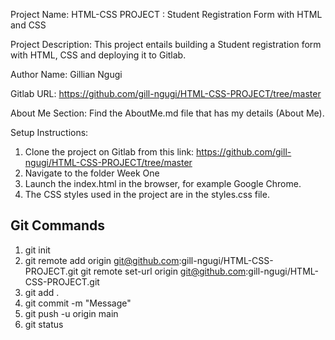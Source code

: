 Project Name: HTML-CSS PROJECT : Student Registration Form with HTML and CSS

Project Description: This project entails building a Student registration form with HTML, CSS and deploying it to Gitlab.

Author Name: Gillian Ngugi

Gitlab URL: https://github.com/gill-ngugi/HTML-CSS-PROJECT/tree/master

About Me Section: Find the AboutMe.md file that has my details (About Me).

Setup Instructions: 
1. Clone the project on Gitlab from this link: https://github.com/gill-ngugi/HTML-CSS-PROJECT/tree/master
2. Navigate to the folder Week One
3. Launch the index.html in the browser, for example Google Chrome.
4. The CSS styles used in the project are in the styles.css file.


Git Commands
-------------
1. git init
2. git remote add origin git@github.com:gill-ngugi/HTML-CSS-PROJECT.git 
        git remote set-url origin git@github.com:gill-ngugi/HTML-CSS-PROJECT.git 
3. git add .
4. git commit -m "Message"
5. git push -u origin main 
6. git status




